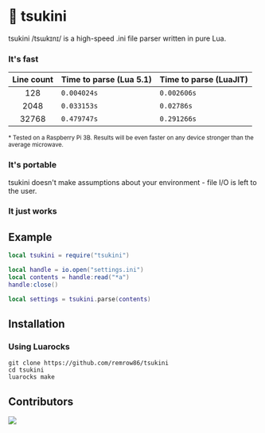 # 🥒 tsukini
tsukini /tsɯkɪnɪ/ is a high-speed .ini file parser written in pure Lua.
### It's fast
| Line count             | Time to parse (Lua 5.1) | Time to parse (LuaJIT) |
| ---------------------- | ----------------------- | ---------------------- |
| <center>128</center>   | `0.004024s`             | `0.002606s`            |
| <center>2048</center>  | `0.033153s`             | `0.02786s`             |
| <center>32768</center> | `0.479747s`             | `0.291266s`            |

<sup>* Tested on a Raspberry Pi 3B. Results will be even faster on any device stronger than the average microwave.</sup>
### It's portable
tsukini doesn't make assumptions about your environment - file I/O is left to the user.
### It just works

## Example
```lua
local tsukini = require("tsukini")

local handle = io.open("settings.ini")
local contents = handle:read("*a")
handle:close()

local settings = tsukini.parse(contents)
```
## Installation
### Using Luarocks
```shell
git clone https://github.com/remrow86/tsukini
cd tsukini
luarocks make
```
## Contributors
<a href = "https://github.com/remrow86/tsukini/graphs/contributors"><img src = "https://contrib.rocks/image?repo=remrow86/tsukini&size=32x32"/></a>
